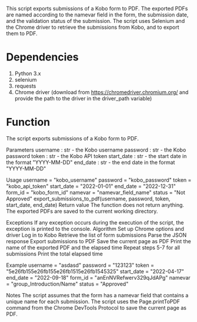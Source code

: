 This script exports submissions of a Kobo form to PDF. The exported PDFs are named according to the namevar field in the form, the submission date, and the validation status of the submission. The script uses Selenium and the Chrome driver to retrieve the submissions from Kobo, and to export them to PDF.

# Dependencies
1. Python 3.x
2. selenium
3. requests
4. Chrome driver (download from https://chromedriver.chromium.org/ and provide the path to the driver in the driver_path variable)

# Function
The script exports submissions of a Kobo form to PDF.

Parameters
username : str - the Kobo username
password : str - the Kobo password
token : str - the Kobo API token
start_date : str - the start date in the format "YYYY-MM-DD"
end_date : str - the end date in the format "YYYY-MM-DD"

Usage
username = "kobo_username"
password = "kobo_password"
token = "kobo_api_token"
start_date = "2022-01-01"
end_date = "2022-12-31"
form_id = "kobo_form_id"
namevar = "namevar_field_name"
status = "Not Approved"
export_submissions_to_pdf(username, password, token, start_date, end_date)
Return value
The function does not return anything. The exported PDFs are saved to the current working directory.

Exceptions
If any exception occurs during the execution of the script, the exception is printed to the console.
Algorithm
Set up Chrome options and driver
Log in to Kobo
Retrieve the list of form submissions
Parse the JSON response
Export submissions to PDF
Save the current page as PDF
Print the name of the exported PDF and the elapsed time
Repeat steps 5-7 for all submissions
Print the total elapsed time

Example
username = "asdasd"
password = "123123"
token = "5e26fb155e26fb155e26fb1515e26fb1545325"
start_date = "2022-04-17"
end_date = "2022-09-18"
form_id = "anEnNVRefwerv329qJdAPg"
namevar = "group_Introduction/Name"
status = "Approved"

Notes
The script assumes that the form has a namevar field that contains a unique name for each submission.
The script uses the Page.printToPDF command from the Chrome DevTools Protocol to save the current page as PDF.
